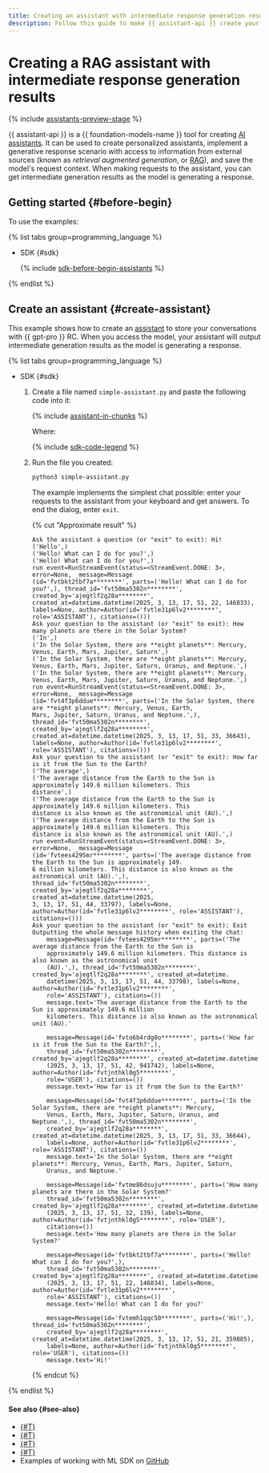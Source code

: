 ```yaml
---
title: Creating an assistant with intermediate response generation results
description: Follow this guide to make {{ assistant-api }} create your AI assistant with intermediate response generation results.
---
```


# Creating a RAG assistant with intermediate response generation results

{% include [assistants-preview-stage](../../../_includes/ai-studio/assistants-preview-stage.md) %}

{{ assistant-api }} is a {{ foundation-models-name }} tool for creating [AI assistants](../../concepts/assistant/index.md). It can be used to create personalized assistants, implement a generative response scenario with access to information from external sources (known as _retrieval augmented generation_, or [RAG](https://en.wikipedia.org/wiki/Retrieval-augmented_generation)), and save the model's request context. When making requests to the assistant, you can get intermediate generation results as the model is generating a response.

## Getting started {#before-begin}

To use the examples:

{% list tabs group=programming_language %}

- SDK {#sdk}

  {% include [sdk-before-begin-assistants](../../../_includes/ai-studio/sdk-before-begin-assistants.md) %}

{% endlist %}

## Create an assistant {#create-assistant}

This example shows how to create an [assistant](../../concepts/assistant/index.md) to store your conversations with {{ gpt-pro }} RC. When you access the model, your assistant will output intermediate generation results as the model is generating a response.

{% list tabs group=programming_language %}

- SDK {#sdk}

  1. Create a file named `simple-assistant.py` and paste the following code into it:

      {% include [assistant-in-chunks](../../../_includes/ai-studio/examples/assistant-in-chunks.md) %}

      Where:

      {% include [sdk-code-legend](../../../_includes/ai-studio/examples/sdk-code-legend.md) %}

  1. Run the file you created:

      ```bash
      python3 simple-assistant.py
      ```

      The example implements the simplest chat possible: enter your requests to the assistant from your keyboard and get answers. To end the dialog, enter `exit`.

      {% cut "Approximate result" %}

      ```text
      Ask the assistant a question (or "exit" to exit): Hi!
      ('Hello',)
      ('Hello! What can I do for you?',)
      ('Hello! What can I do for you?',)
      run event=RunStreamEvent(status=<StreamEvent.DONE: 3>, error=None, _message=Message
      (id='fvtbkt2tbf7a********', parts=('Hello! What can I do for you?',), thread_id='fvt50ma5302n********', 
      created_by='ajegtlf2q28a********', created_at=datetime.datetime(2025, 3, 13, 17, 51, 22, 146833), 
      labels=None, author=Author(id='fvtle31p6lv2********', role='ASSISTANT'), citations=()))
      Ask your question to the assistant (or "exit" to exit): How many planets are there in the Solar System?
      ('In',)
      ('In the Solar System, there are **eight planets**: Mercury, Venus, Earth, Mars, Jupiter, Saturn',)
      ('In the Solar System, there are **eight planets**: Mercury, Venus, Earth, Mars, Jupiter, Saturn, Uranus, and Neptune.',)
      ('In the Solar System, there are **eight planets**: Mercury, Venus, Earth, Mars, Jupiter, Saturn, Uranus, and Neptune.',)
      run event=RunStreamEvent(status=<StreamEvent.DONE: 3>, error=None, _message=Message
      (id='fvt4f3p6ddue********', parts=('In the Solar System, there are **eight planets**: Mercury, Venus, Earth, 
      Mars, Jupiter, Saturn, Uranus, and Neptune.',), thread_id='fvt50ma5302n********', 
      created_by='ajegtlf2q28a********', created_at=datetime.datetime(2025, 3, 13, 17, 51, 33, 36643), 
      labels=None, author=Author(id='fvtle31p6lv2********', role='ASSISTANT'), citations=()))
      Ask your question to the assistant (or "exit" to exit): How far is it from the Sun to the Earth?
      ('The average',)
      ('The average distance from the Earth to the Sun is approximately 149.6 million kilometers. This 
      distance',)
      ('The average distance from the Earth to the Sun is approximately 149.6 million kilometers. This 
      distance is also known as the astronomical unit (AU).',)
      ('The average distance from the Earth to the Sun is approximately 149.6 million kilometers. This 
      distance is also known as the astronomical unit (AU).',)
      run event=RunStreamEvent(status=<StreamEvent.DONE: 3>, error=None, _message=Message
      (id='fvtees4295mr********', parts=('The average distance from the Earth to the Sun is approximately 149.
      6 million kilometers. This distance is also known as the astronomical unit (AU).',), 
      thread_id='fvt50ma5302n********', created_by='ajegtlf2q28a********', created_at=datetime.datetime(2025, 
      3, 13, 17, 51, 44, 33797), labels=None, author=Author(id='fvtle31p6lv2********', role='ASSISTANT'), 
      citations=()))
      Ask your question to the assistant (or "exit" to exit): Exit
      Outputting the whole message history when exiting the chat:
          message=Message(id='fvtees4295mr********', parts=('The average distance from the Earth to the Sun is 
          approximately 149.6 million kilometers. This distance is also known as the astronomical unit 
          (AU).',), thread_id='fvt50ma5302n********', created_by='ajegtlf2q28a********', created_at=datetime.
          datetime(2025, 3, 13, 17, 51, 44, 33798), labels=None, author=Author(id='fvtle31p6lv2********', 
          role='ASSISTANT'), citations=())
          message.text='The average distance from the Earth to the Sun is approximately 149.6 million 
          kilometers. This distance is also known as the astronomical unit (AU).'

          message=Message(id='fvto6b4rdg0o********', parts=('How far is it from the Sun to the Earth?',), 
          thread_id='fvt50ma5302n********', created_by='ajegtlf2q28a********', created_at=datetime.datetime
          (2025, 3, 13, 17, 51, 42, 941742), labels=None, author=Author(id='fvtjnthkl0g5********', 
          role='USER'), citations=())
          message.text='How far is it from the Sun to the Earth?'

          message=Message(id='fvt4f3p6ddue********', parts=('In the Solar System, there are **eight planets**: Mercury, 
          Venus, Earth, Mars, Jupiter, Saturn, Uranus, and Neptune.',), thread_id='fvt50ma5302n********', 
          created_by='ajegtlf2q28a********', created_at=datetime.datetime(2025, 3, 13, 17, 51, 33, 36644), 
          labels=None, author=Author(id='fvtle31p6lv2********', role='ASSISTANT'), citations=())
          message.text='In the Solar System, there are **eight planets**: Mercury, Venus, Earth, Mars, Jupiter, Saturn, 
          Uranus, and Neptune.'

          message=Message(id='fvtme86dsuju********', parts=('How many planets are there in the Solar System?' 
          thread_id='fvt50ma5302n********', created_by='ajegtlf2q28a********', created_at=datetime.datetime
          (2025, 3, 13, 17, 51, 32, 139), labels=None, author=Author(id='fvtjnthkl0g5********', role='USER'), 
          citations=())
          message.text='How many planets are there in the Solar System?'

          message=Message(id='fvtbkt2tbf7a********', parts=('Hello! What can I do for you?',), 
          thread_id='fvt50ma5302n********', created_by='ajegtlf2q28a********', created_at=datetime.datetime
          (2025, 3, 13, 17, 51, 22, 146834), labels=None, author=Author(id='fvtle31p6lv2********', 
          role='ASSISTANT'), citations=())
          message.text='Hello! What can I do for you?'

          message=Message(id='fvtemh1qqc50********', parts=('Hi!',), thread_id='fvt50ma5302n********', 
          created_by='ajegtlf2q28a********', created_at=datetime.datetime(2025, 3, 13, 17, 51, 21, 359885), 
          labels=None, author=Author(id='fvtjnthkl0g5********', role='USER'), citations=())
          message.text='Hi!'
      ```

      {% endcut %}

{% endlist %}

#### See also {#see-also}

* [{#T}](./create.md)
* [{#T}](./create-with-searchindex.md)
* [{#T}](./create-with-websearch.md)
* [{#T}](../../concepts/assistant/tools/index.md)
* Examples of working with ML SDK on [GitHub](https://github.com/yandex-cloud/yandex-cloud-ml-sdk/tree/master/examples/sync/assistants)